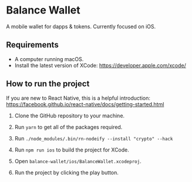 # Balance Wallet

A mobile wallet for dapps &amp; tokens. Currently focused on iOS.

## Requirements

* A computer running macOS.
* Install the latest version of XCode: https://developer.apple.com/xcode/

## How to run the project

If you are new to React Native, this is a helpful introduction: https://facebook.github.io/react-native/docs/getting-started.html

1. Clone the GitHub repository to your machine.

2. Run `yarn` to get all of the packages required.

3. Run `./node_modules/.bin/rn-nodeify --install "crypto" --hack`

4. Run `npm run ios` to build the project for XCode.

5. Open `balance-wallet/ios/BalanceWallet.xcodeproj`.

6. Run the project by clicking the play button.
